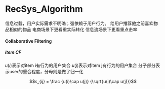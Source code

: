 # RecSys_Algorithm

信息过载，用户实际需求不明确；强依赖于用户行为。
给用户推荐他之前喜欢物品相似的物品
电商场景下更看重实际转化
信息流场景下更看重点击率

#### Collaborative Filtering
##### item CF

$u(i)$表示对item i有行为的用户集合
$u(j)$表示对item j有行为的用户集合
分子部分表示user的重合程度，分母则是做了归一化

$$s_{ij} = \frac {u(i)\cap u(j)} {\sqrt{u(i)\cap u(j)}}$$
